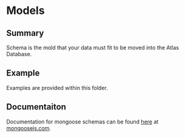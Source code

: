 # Models

## Summary
Schema is the mold that your data must fit to be moved into the Atlas Database.

## Example
Examples are provided within this folder.

## Documentaiton
Documentation for mongoose schemas can be found [here](https://mongoosejs.com/docs/schematypes.html) at [mongoosejs.com](https://mongoosejs.com).